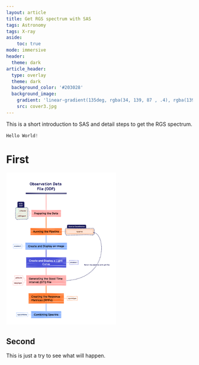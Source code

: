 ```yaml
---
layout: article
title: Get RGS spectrum with SAS
tags: Astronomy
tags: X-ray
aside:
    toc: true
mode: immersive
header:
  theme: dark
article_header:
  type: overlay
  theme: dark
  background_color: '#203028'
  background_image:
    gradient: 'linear-gradient(135deg, rgba(34, 139, 87 , .4), rgba(139, 34, 139, .4))'
    src: cover3.jpg
---
```


This is a short introduction to SAS and detail steps to get the RGS spectrum.

<!--more-->

```c++
Hello World!
```

# First

<img src="https://raw.githubusercontent.com/LittleCaps/LittleCaps.github.io/master/screenshots/Observation_Data_File(ODF).png" alt="Observation_Data_File(ODF)" style="zoom:40%;" />

## Second

This is just a try to see what will happen.

